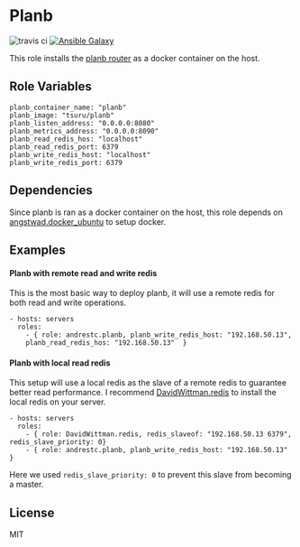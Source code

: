 Planb 
=====
![travis ci](https://travis-ci.org/andrestc/planb-ansible-role.svg?branch=master "Travis CI")
[![Ansible Galaxy](https://img.shields.io/badge/galaxy-andrestc.planb-blue.svg?style=flat)](https://galaxy.ansible.com/andrestc/planb/#details)

This role installs the [planb router](https://github.com/tsuru/planb) as a docker
container on the host.

Role Variables
--------------

```
planb_container_name: "planb"
planb_image: "tsuru/planb"
planb_listen_address: "0.0.0.0:8080"
planb_metrics_address: "0.0.0.0:8090"
planb_read_redis_hos: "localhost"
planb_read_redis_port: 6379
planb_write_redis_host: "localhost"
planb_write_redis_port: 6379
```

Dependencies
------------

Since planb is ran as a docker container on the host, this role depends on [angstwad.docker_ubuntu](https://github.com/angstwad/docker.ubuntu) to setup docker.

Examples
--------

#### Planb with remote read and write redis

This is the most basic way to deploy planb, it will use a remote redis for both read and write operations. 

    - hosts: servers
      roles:
        - { role: andrestc.planb, planb_write_redis_host: "192.168.50.13",
        planb_read_redis_hos: "192.168.50.13"  }

#### Planb with local read redis

This setup will use a local redis as the slave of a remote redis to guarantee better read performance. I recommend [DavidWittman.redis](https://github.com/DavidWittman/ansible-redis) to install the local redis on your server.

    - hosts: servers
      roles:
        - { role: DavidWittman.redis, redis_slaveof: "192.168.50.13 6379", redis_slave_priority: 0}
        - { role: andrestc.planb, planb_write_redis_host: "192.168.50.13" }

Here we used `redis_slave_priority: 0` to prevent this slave from becoming a master.

License
-------

MIT